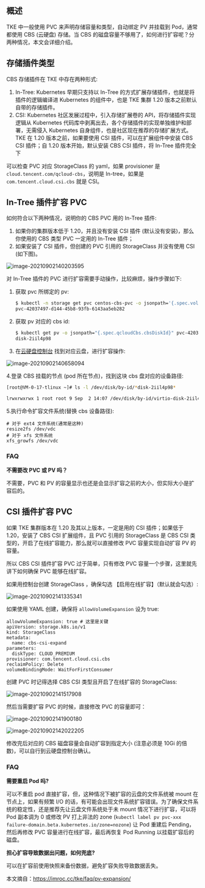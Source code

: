 ## 概述

TKE 中一般使用 PVC 来声明存储容量和类型，自动绑定 PV 并挂载到 Pod，通常都使用 CBS (云硬盘) 存储。当 CBS 的磁盘容量不够用了，如何进行扩容呢？分两种情况，本文会详细介绍。

## 存储插件类型

CBS 存储插件在 TKE 中存在两种形式:

1. In-Tree: Kubernetes 早期只支持以 In-Tree 的方式扩展存储插件，也就是将插件的逻辑编译进 Kubernetes 的组件中，也是 TKE 集群 1.20 版本之前默认自带的存储插件。
2. CSI: Kubernetes 社区发展过程中，引入存储扩展卷的 API，将存储插件实现逻辑从 Kubernetes 代码库中剥离出去，各个存储插件的实现单独维护和部署，无需侵入 Kubernetes 自身组件，也是社区现在推荐的存储扩展方式。TKE 在 1.20 版本之前，如果要使用 CSI 插件，可以在扩展组件中安装 CBS CSI 插件；自 1.20 版本开始，默认安装 CBS CSI 插件，将 In-Tree 插件完全下

可以检查 PVC 对应 StorageClass 的 yaml，如果 provisioner 是 `cloud.tencent.com/qcloud-cbs`，说明是 In-tree，如果是 `com.tencent.cloud.csi.cbs` 就是 CSI。

## In-Tree 插件扩容 PVC

如何符合以下两种情况，说明你的 CBS PVC 用的 In-Tree 插件:

1. 如果你的集群版本低于 1.20，并且没有安装 CSI 插件 (默认没有安装)，那么你使用的 CBS 类型 PVC 一定用的 In-Tree 插件；
2. 如果安装了 CSI 插件，但创建的 PVC 引用的 StorageClass 并没有使用 CSI (如下图)。

![image-20210902140203595](https://chen1900s-1257020962.cos.ap-chongqing.myqcloud.com/my-blog/image/202305042110860.png)

对 In-Tree 插件的 PVC 进行扩容需要手动操作，比较麻烦，操作步骤如下:

1. 获取 pvc 所绑定的 pv:

   ```bash
   $ kubectl -n storage get pvc centos-cbs-pvc -o jsonpath='{.spec.volumeName}'
   pvc-42037497-d144-45b8-93fb-6143aa5eb282
   ```

2. 获取 pv 对应的 cbs id:

   ```bash
   $ kubectl get pv -o jsonpath="{.spec.qcloudCbs.cbsDiskId}" pvc-42037497-d144-45b8-93fb-6143aa5eb282
   disk-2iil4p98
   ```

3. 在[云硬盘控制台](https://console.cloud.tencent.com/cvm/cbs/index) 找到对应云盘，进⾏扩容操作:

![image-20210902140658094](https://chen1900s-1257020962.cos.ap-chongqing.myqcloud.com/my-blog/image/202305042110902.png)

4.登录 CBS 挂载的节点 (pod 所在节点)，找到这块 cbs 盘对应的设备路径:

```bash
[root@VM-0-17-tlinux ~]# ls -l /dev/disk/by-id/*disk-2iil4p98*

lrwxrwxrwx 1 root root 9 Sep  2 14:07 /dev/disk/by-id/virtio-disk-2iil4p98 -> ../../vde

```

5.执⾏命令扩容⽂件系统(替换 cbs 设备路径):

```
# 对于 ext4 ⽂件系统(通常是这种)
resize2fs /dev/vdc
# 对于 xfs ⽂件系统
xfs_growfs /dev/vdc
```

### FAQ

**不需要改 PVC 或 PV 吗？**

不需要，PVC 和 PV 的容量显示也还是会显示扩容之前的⼤⼩，但实际⼤⼩是扩容后的。





## CSI 插件扩容 PVC

如果 TKE 集群版本在 1.20 及其以上版本，一定是用的 CSI 插件；如果低于 1.20，安装了 CBS CSI 扩展组件，且 PVC 引用的 StorageClass 是 CBS CSI 类型的，开启了在线扩容能力，那么就可以直接修改 PVC 容量实现自动扩容 PV 的容量。

所以 CBS CSI 插件扩容 PVC 过于简单，只有修改 PVC 容量一个步骤，这里就先讲下如何确保 PVC 能够在线扩容。

如果用控制台创建 StorageClass ，确保勾选 【启用在线扩容】（默认就会勾选）:

![image-20210902141335341](https://chen1900s-1257020962.cos.ap-chongqing.myqcloud.com/my-blog/image/202305042110944.png)

如果使用 YAML 创建，确保将 `allowVolumeExpansion` 设为 true:

```
allowVolumeExpansion: true # 这里是关键
apiVersion: storage.k8s.io/v1
kind: StorageClass
metadata:
  name: cbs-csi-expand
parameters:
  diskType: CLOUD_PREMIUM
provisioner: com.tencent.cloud.csi.cbs
reclaimPolicy: Delete
volumeBindingMode: WaitForFirstConsumer
```

创建 PVC 时记得选择 CBS CSI 类型且开启了在线扩容的 StorageClass:

![image-20210902141517908](https://chen1900s-1257020962.cos.ap-chongqing.myqcloud.com/my-blog/image/202305042110991.png)

然后当需要扩容 PVC 的时候，直接修改 PVC 的容量即可：

![image-20210902141900180](https://chen1900s-1257020962.cos.ap-chongqing.myqcloud.com/my-blog/image/202305042110026.png)

![image-20210902142022205](https://chen1900s-1257020962.cos.ap-chongqing.myqcloud.com/my-blog/image/202305042110079.png)

修改完后对应的 CBS 磁盘容量会自动扩容到指定大小 (注意必须是 10Gi 的倍数)，可以自行到云硬盘控制台确认。

### FAQ

**需要重启 Pod 吗?**

可以不重启 pod 直接扩容，但，这种情况下被扩容的云盘的文件系统被 mount 在节点上，如果有频繁 I/O 的话，有可能会出现文件系统扩容错误。为了确保文件系统的稳定性，还是推荐先让云盘文件系统处于未 mount 情况下进行扩容，可以将 Pod 副本调为 0 或修改 PV 打上非法的 zone (`kubectl label pv pvc-xxx failure-domain.beta.kubernetes.io/zone=nozone`) 让 Pod 重建后 Pending，然后再修改 PVC 容量进行在线扩容，最后再恢复 Pod Running 以挂载扩容后的磁盘。

**担心扩容导致数据出问题，如何兜底?**

可以在扩容前使用快照来备份数据，避免扩容失败导致数据丢失。



本文摘自：https://imroc.cc/tke/faq/pv-expansion/